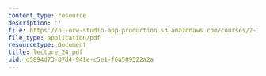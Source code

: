 ```yaml
---
content_type: resource
description: ''
file: https://ol-ocw-studio-app-production.s3.amazonaws.com/courses/2-160-identification-estimation-and-learning-spring-2006/d5894d7387d4941ec5e1f6a589522a2a_lecture_24.pdf
file_type: application/pdf
resourcetype: Document
title: lecture_24.pdf
uid: d5894d73-87d4-941e-c5e1-f6a589522a2a
---
```

